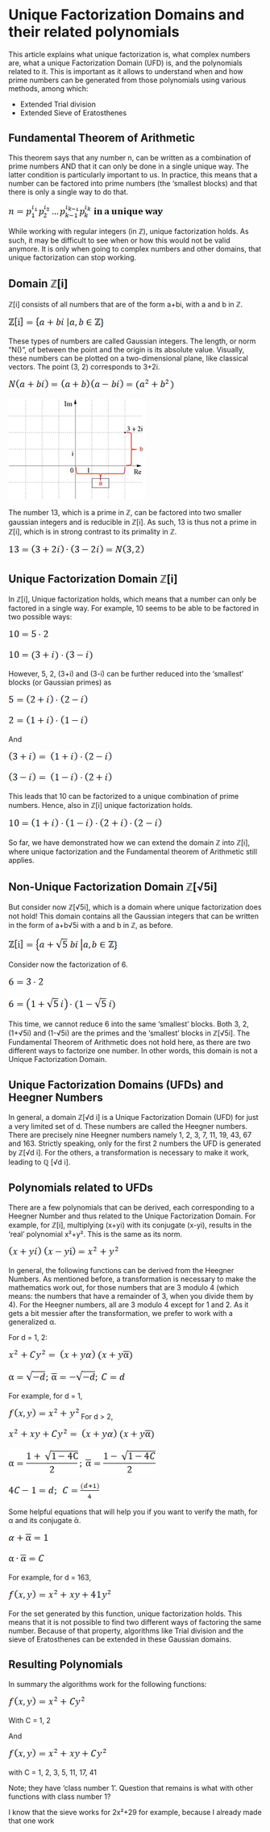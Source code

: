 # Unique Factorization Domains and their related polynomials

This article explains what unique factorization is, what complex numbers are, what a unique Factorization Domain (UFD) is, and the polynomials related to it. This is important as it allows to understand when and how prime numbers can be generated from those polynomials using various methods, among which:
* Extended Trial division
* Extended Sieve of Eratosthenes

## Fundamental Theorem of Arithmetic
This theorem says that any number n, can be written as a combination of prime numbers AND that it can only be done in a single unique way. The latter condition is particularly important to us. In practice, this means that a number can be factored into prime numbers (the ‘smallest blocks) and that there is only a single way to do that.

![Fundamental theorem of Arithmetic](images/Unique_Factorization_Domains/image001.png?raw=true)

While working with regular integers (in ℤ), unique factorization holds. As such, it may be difficult to see when or how this would not be valid anymore. It is only when going to complex numbers and other domains, that unique factorization can stop working.

## Domain ℤ[i]
ℤ[i] consists of all numbers that are of the form a+bi, with a and b in ℤ.
 
![Set Of Complex Integers](images/Unique_Factorization_Domains/image002.png?raw=true)

These types of numbers are called Gaussian integers. The length, or norm “N()”, of between the point and the origin is its absolute value. Visually, these numbers can be plotted on a two-dimensional plane, like classical vectors. The point (3, 2) corresponds to 3+2i. 

![Norm Of Complex Integers](images/Unique_Factorization_Domains/image003.png?raw=true)

![Complex Numbers Visualized](images/Unique_Factorization_Domains/image004.jpg?raw=true)

The number 13, which is a prime in ℤ, can be factored into two smaller gaussian integers and is reducible in ℤ[i]. As such, 13 is thus not a prime in ℤ[i], which is in strong contrast to its primality in ℤ. 

![](images/Unique_Factorization_Domains/image005.png?raw=true)

## Unique Factorization Domain ℤ[i]
In ℤ[i], Unique factorization holds, which means that a number can only be factored in a single way. For example, 10 seems to be able to be factored in two possible ways:

![](images/Unique_Factorization_Domains/image006.png?raw=true)

![](images/Unique_Factorization_Domains/image007.png?raw=true)

However, 5, 2, (3+i) and (3-i) can be further reduced into the ‘smallest’ blocks (or Gaussian primes) as


![](images/Unique_Factorization_Domains/image008.png?raw=true)

![](images/Unique_Factorization_Domains/image009.png?raw=true)

And

![](images/Unique_Factorization_Domains/image010.png?raw=true)

![](images/Unique_Factorization_Domains/image011.png?raw=true)

This leads that 10 can be factorized to a unique combination of prime numbers. Hence, also in ℤ[i] unique factorization holds.

![](images/Unique_Factorization_Domains/image012.png?raw=true)

So far, we have demonstrated how we can extend the domain ℤ into ℤ[i], where unique factorization and the Fundamental theorem of Arithmetic still applies.

## Non-Unique Factorization Domain ℤ[√5i]
But consider now ℤ[√5i], which is a domain where unique factorization does not hold! This domain contains all the Gaussian integers that can be written in the form of a+b√5i with a and b in ℤ, as before.

![](images/Unique_Factorization_Domains/image013.png?raw=true)

Consider now the factorization of 6.

![](images/Unique_Factorization_Domains/image014.png?raw=true)


![](images/Unique_Factorization_Domains/image015.png?raw=true)

This time, we cannot reduce 6 into the same ‘smallest’ blocks. Both 3, 2, (1+√5i) and (1-√5i) are the primes and the ‘smallest’ blocks in ℤ[√5i]. The Fundamental Theorem of Arithmetic does not hold here, as there are two different ways to factorize one number. In other words, this domain is not a Unique Factorization Domain.

## Unique Factorization Domains (UFDs) and Heegner Numbers
In general, a domain ℤ[√d i] is a Unique Factorization Domain (UFD) for just a very limited set of d. These numbers are called the Heegner numbers. There are precisely nine Heegner numbers namely 1, 2, 3, 7, 11, 19, 43, 67 and 163. Strictly speaking, only for the first 2 numbers the UFD is generated by ℤ[√d i]. For the others, a transformation is necessary to make it work, leading to ℚ [√d i].

## Polynomials related to UFDs
There are a few polynomials that can be derived, each corresponding to a Heegner Number and thus related to the Unique Factorization Domain. For example, for ℤ[i], multiplying (x+yi) with its conjugate (x-yi), results in the ‘real’ polynomial x²+y². This is the same as its norm.

![](images/Unique_Factorization_Domains/image016.png?raw=true)

In general, the following functions can be derived from the Heegner Numbers. As mentioned before, a transformation is necessary to make the mathematics work out, for those numbers that are 3 modulo 4 (which means: the numbers that have a remainder of 3, when you divide them by 4).  For the Heegner numbers, all are 3 modulo 4 except for 1 and 2. As it gets a bit messier after the transformation, we prefer to work with a generalized α.

For d = 1, 2:

![](images/Unique_Factorization_Domains/image017.png?raw=true)

![](images/Unique_Factorization_Domains/image018.png?raw=true)

For example, for d = 1,

![](images/Unique_Factorization_Domains/image019.png?raw=true)
For d > 2,

![](images/Unique_Factorization_Domains/image020.png?raw=true)

![](images/Unique_Factorization_Domains/image021.png?raw=true)

![](images/Unique_Factorization_Domains/image022.png?raw=true)

 

Some helpful equations that will help you if you want to verify the math, for α and its conjugate ᾱ.

![](images/Unique_Factorization_Domains/image023.png?raw=true)

![](images/Unique_Factorization_Domains/image024.png?raw=true)




For example, for d = 163,

![](images/Unique_Factorization_Domains/image025.png?raw=true)

For the set generated by this function, unique factorization holds. This means that it is not possible to find two different ways of factoring the same number. Because of that property, algorithms like Trial division and the sieve of Eratosthenes can be extended in these Gaussian domains.

## Resulting Polynomials
In summary the algorithms work for the following functions:

![](images/Unique_Factorization_Domains/image026.png?raw=true)


With C = 1, 2

And

![](images/Unique_Factorization_Domains/image027.png?raw=true)


with C = 1, 2, 3, 5, 11, 17, 41

Note; they have ‘class number 1’. Question that remains is what with other functions with class number 1?

I know that the sieve works for 2x²+29 for example, because I already made that one work